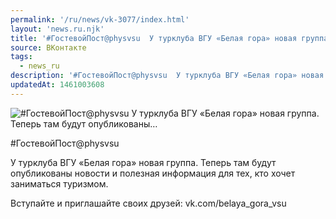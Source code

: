 ```yaml
---
permalink: '/ru/news/vk-3077/index.html'
layout: 'news.ru.njk'
title: '#ГостевойПост@physvsu  У турклуба ВГУ «Белая гора» новая группа. Теперь там будут опубликованы'
source: ВКонтакте
tags:
  - news_ru
description: '#ГостевойПост@physvsu  У турклуба ВГУ «Белая гора» новая группа. Теперь там будут опубликованы…'
updatedAt: 1461003608
---
```

![#ГостевойПост@physvsu  У турклуба ВГУ «Белая гора» новая группа. Теперь там будут опубликованы…](https://sun9-29.userapi.com/impf/c604418/v604418086/4013/d0gNhUipSA4.jpg?size=1280x718&quality=96&sign=68a107790fd4b684cba23a9f24afb90a&c_uniq_tag=l83AVqBuDFejo8bkMrN4J1fImiCB_v4MaA8oi4-IhvA&type=album)

#ГостевойПост@physvsu

У турклуба ВГУ «Белая гора» новая группа. Теперь там будут опубликованы новости и полезная информация для тех, кто хочет заниматься туризмом.

Вступайте и приглашайте своих друзей: vk.com/belaya_gora_vsu
